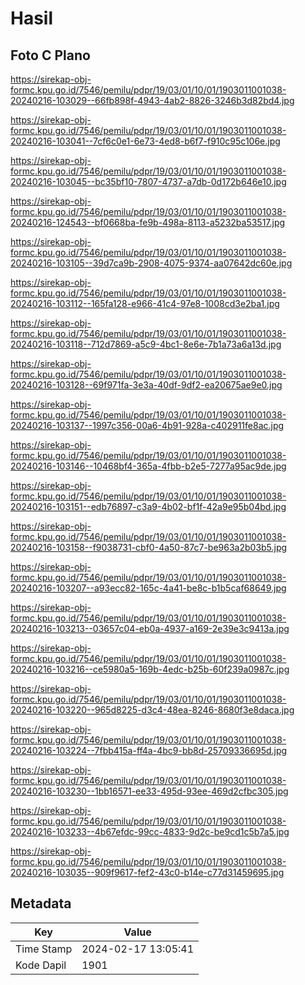 # Hasil

## Foto C Plano

https://sirekap-obj-formc.kpu.go.id/7546/pemilu/pdpr/19/03/01/10/01/1903011001038-20240216-103029--66fb898f-4943-4ab2-8826-3246b3d82bd4.jpg

https://sirekap-obj-formc.kpu.go.id/7546/pemilu/pdpr/19/03/01/10/01/1903011001038-20240216-103041--7cf6c0e1-6e73-4ed8-b6f7-f910c95c106e.jpg

https://sirekap-obj-formc.kpu.go.id/7546/pemilu/pdpr/19/03/01/10/01/1903011001038-20240216-103045--bc35bf10-7807-4737-a7db-0d172b646e10.jpg

https://sirekap-obj-formc.kpu.go.id/7546/pemilu/pdpr/19/03/01/10/01/1903011001038-20240216-124543--bf0668ba-fe9b-498a-8113-a5232ba53517.jpg

https://sirekap-obj-formc.kpu.go.id/7546/pemilu/pdpr/19/03/01/10/01/1903011001038-20240216-103105--39d7ca9b-2908-4075-9374-aa07642dc60e.jpg

https://sirekap-obj-formc.kpu.go.id/7546/pemilu/pdpr/19/03/01/10/01/1903011001038-20240216-103112--165fa128-e966-41c4-97e8-1008cd3e2ba1.jpg

https://sirekap-obj-formc.kpu.go.id/7546/pemilu/pdpr/19/03/01/10/01/1903011001038-20240216-103118--712d7869-a5c9-4bc1-8e6e-7b1a73a6a13d.jpg

https://sirekap-obj-formc.kpu.go.id/7546/pemilu/pdpr/19/03/01/10/01/1903011001038-20240216-103128--69f971fa-3e3a-40df-9df2-ea20675ae9e0.jpg

https://sirekap-obj-formc.kpu.go.id/7546/pemilu/pdpr/19/03/01/10/01/1903011001038-20240216-103137--1997c356-00a6-4b91-928a-c402911fe8ac.jpg

https://sirekap-obj-formc.kpu.go.id/7546/pemilu/pdpr/19/03/01/10/01/1903011001038-20240216-103146--10468bf4-365a-4fbb-b2e5-7277a95ac9de.jpg

https://sirekap-obj-formc.kpu.go.id/7546/pemilu/pdpr/19/03/01/10/01/1903011001038-20240216-103151--edb76897-c3a9-4b02-bf1f-42a9e95b04bd.jpg

https://sirekap-obj-formc.kpu.go.id/7546/pemilu/pdpr/19/03/01/10/01/1903011001038-20240216-103158--f9038731-cbf0-4a50-87c7-be963a2b03b5.jpg

https://sirekap-obj-formc.kpu.go.id/7546/pemilu/pdpr/19/03/01/10/01/1903011001038-20240216-103207--a93ecc82-165c-4a41-be8c-b1b5caf68649.jpg

https://sirekap-obj-formc.kpu.go.id/7546/pemilu/pdpr/19/03/01/10/01/1903011001038-20240216-103213--03657c04-eb0a-4937-a169-2e39e3c9413a.jpg

https://sirekap-obj-formc.kpu.go.id/7546/pemilu/pdpr/19/03/01/10/01/1903011001038-20240216-103216--ce5980a5-169b-4edc-b25b-60f239a0987c.jpg

https://sirekap-obj-formc.kpu.go.id/7546/pemilu/pdpr/19/03/01/10/01/1903011001038-20240216-103220--965d8225-d3c4-48ea-8246-8680f3e8daca.jpg

https://sirekap-obj-formc.kpu.go.id/7546/pemilu/pdpr/19/03/01/10/01/1903011001038-20240216-103224--7fbb415a-ff4a-4bc9-bb8d-25709336695d.jpg

https://sirekap-obj-formc.kpu.go.id/7546/pemilu/pdpr/19/03/01/10/01/1903011001038-20240216-103230--1bb16571-ee33-495d-93ee-469d2cfbc305.jpg

https://sirekap-obj-formc.kpu.go.id/7546/pemilu/pdpr/19/03/01/10/01/1903011001038-20240216-103233--4b67efdc-99cc-4833-9d2c-be9cd1c5b7a5.jpg

https://sirekap-obj-formc.kpu.go.id/7546/pemilu/pdpr/19/03/01/10/01/1903011001038-20240216-103035--909f9617-fef2-43c0-b14e-c77d31459695.jpg


## Metadata

| Key        | Value               |
| ---------- | ------------------- |
| Time Stamp | 2024-02-17 13:05:41 |
| Kode Dapil | 1901                |



